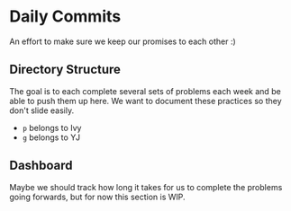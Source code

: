 # Daily Commits 
An effort to make sure we keep our promises to each other :) 

## Directory Structure 
The goal is to each complete several sets of problems each week and 
be able to push them up here. We want to document these practices 
so they don't slide easily. 
- `p` belongs to Ivy 
- `g` belongs to YJ 

## Dashboard
Maybe we should track how long it takes for us to complete the problems 
going forwards, but for now this section is WIP. 
